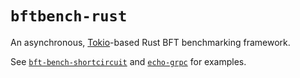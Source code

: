 # `bftbench-rust`

An asynchronous, [Tokio]-based Rust BFT benchmarking framework.

See [`bft-bench-shortcircuit`](./bft-bench-shortcircuit) and [`echo-grpc`](./echo-grpc) for examples.

[tokio]: https://tokio.rs/
